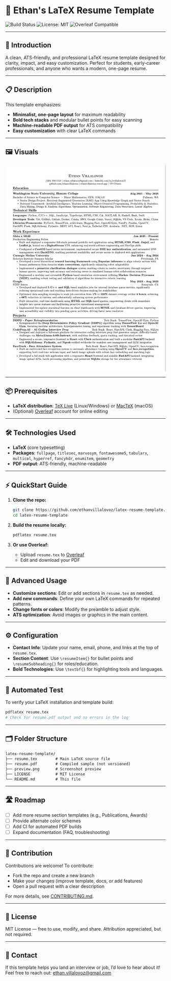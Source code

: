 # 💼 Ethan's LaTeX Resume Template

![Build Status](https://img.shields.io/badge/build-passing-brightgreen)
![License: MIT](https://img.shields.io/badge/license-MIT-blue)
![Overleaf Compatible](https://img.shields.io/badge/overleaf-supported-success)

---

## 🚀 Introduction

A clean, ATS-friendly, and professional LaTeX resume template designed for clarity, impact, and easy customization. Perfect for students, early-career professionals, and anyone who wants a modern, one-page resume.

---

## 📋 Description

This template emphasizes:
- **Minimalist, one-page layout** for maximum readability
- **Bold tech stacks** and modular bullet points for easy scanning
- **Machine-readable PDF output** for ATS compatibility
- **Easy customization** with clear LaTeX commands

---

## 🖼️ Visuals

![Resume Preview](./preview.png)

---

## 📦 Prerequisites

- **LaTeX distribution**: [TeX Live](https://www.tug.org/texlive/) (Linux/Windows) or [MacTeX](https://tug.org/mactex/) (macOS)
- (Optional) [Overleaf](https://overleaf.com/) account for online editing

---

## 🛠️ Technologies Used

- **LaTeX** (core typesetting)
- **Packages**: `fullpage`, `titlesec`, `marvosym`, `fontawesome5`, `tabularx`, `multicol`, `hyperref`, `fancyhdr`, `enumitem`, `geometry`
- **PDF output**: ATS-friendly, machine-readable

---

## ⚡ QuickStart Guide

1. **Clone the repo:**
   ```bash
   git clone https://github.com/ethanvillalovoz/latex-resume-template.git
   cd latex-resume-template
   ```

2. **Build the resume locally:**
   ```bash
   pdflatex resume.tex
   ```

3. **Or use Overleaf:**
   - Upload `resume.tex` to [Overleaf](https://overleaf.com/)
   - Edit and download your PDF

---

## 🔬 Advanced Usage

- **Customize sections**: Edit or add sections in `resume.tex` as needed.
- **Add new commands**: Define your own LaTeX commands for repeated patterns.
- **Change fonts or colors**: Modify the preamble to adjust style.
- **ATS optimization**: Avoid images or graphics in the main content.

---

## ⚙️ Configuration

- **Contact Info**: Update your name, email, phone, and links at the top of `resume.tex`.
- **Section Content**: Use `\resumeItem{}` for bullet points and `\resumeSubheading{}` for roles/education.
- **Bold Technologies**: Use `\textbf{}` for highlighting tools and languages.

---

## 🧪 Automated Test

To verify your LaTeX installation and template build:
```bash
pdflatex resume.tex
# Check for resume.pdf output and no errors in the log
```

---

## 🗂️ Folder Structure

```
latex-resume-template/
├── resume.tex        # Main LaTeX source file
├── resume.pdf        # Compiled sample (not versioned)
├── preview.png       # Screenshot preview
├── LICENSE           # MIT License
└── README.md         # This file
```

---

## 🛣️ Roadmap

- [ ] Add more resume section templates (e.g., Publications, Awards)
- [ ] Provide alternate color schemes
- [ ] Add CI for automated PDF builds
- [ ] Expand documentation (FAQ, troubleshooting)

---

## 🤝 Contribution

Contributions are welcome! To contribute:
- Fork the repo and create a new branch
- Make your changes (improve template, docs, or add features)
- Open a pull request with a clear description

For more details, see [CONTRIBUTING.md](CONTRIBUTING.md).

---

## 📜 License

MIT License — free to use, modify, and share. Attribution appreciated, but not required.

---

## 💬 Contact

If this template helps you land an interview or job, I’d love to hear about it!  
Feel free to reach out: ethan.villalovoz@gmail.com
